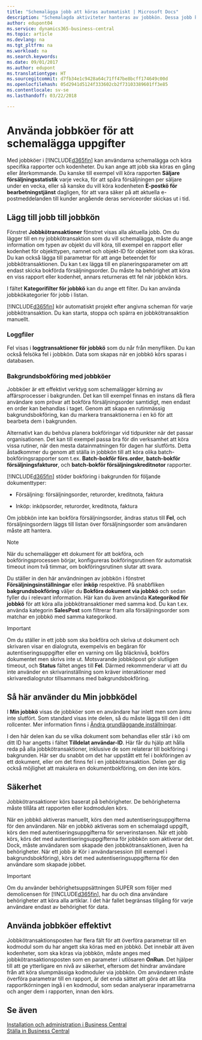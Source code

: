 ```yaml
---
title: "Schemalägga jobb att köras automatiskt | Microsoft Docs"
description: "Schemalagda aktiviteter hanteras av jobbkön. Dessa jobb kör rapporter och kodenheter. Du kan ange att jobb ska köras en gång eller återkommande."
author: edupont04
ms.service: dynamics365-business-central
ms.topic: article
ms.devlang: na
ms.tgt_pltfrm: na
ms.workload: na
ms.search.keywords: 
ms.date: 09/01/2017
ms.author: edupont
ms.translationtype: HT
ms.sourcegitcommit: d7fb34e1c9428a64c71ff47be8bcff174649c00d
ms.openlocfilehash: 05d2941d5124f333602cb2f73103389601ff3e85
ms.contentlocale: sv-se
ms.lasthandoff: 03/22/2018

---
```

# <a name="use-job-queues-to-schedule-tasks"></a>Använda jobbköer för att schemalägga uppgifter
Med jobbköer i [!INCLUDE[d365fin](includes/d365fin_md.md)] kan användarna schemalägga och köra specifika rapporter och kodenheter. Du kan ange att jobb ska köras en gång eller återkommande. Du kanske till exempel vill köra rapporten **Säljare försäljningsstatistik** varje vecka, för att spåra försäljningen per säljare under en vecka, eller så kanske du vill köra kodenheten **E-postkö för bearbetningstjänst** dagligen, för att vara säker på att aktuella e-postmeddelanden till kunder angående deras serviceorder skickas ut i tid.  

## <a name="add-jobs-to-the-job-queue"></a>Lägg till jobb till jobbkön
Fönstret **Jobbkötransaktioner** fönstret visas alla aktuella jobb. Om du lägger till en ny jobbkötransaktion som du vill schemalägga, måste du ange information om typen av objekt du vill köra, till exempel en rapport eller kodenhet för objekttypen, namnet och objekt-ID för objektet som ska köras. Du kan också lägga till parametrar för att ange beteendet för jobbkötransaktionen. Du kan t.ex lägga till en planeringsparameter om att endast skicka bokförda försäljningsorder. Du måste ha behörighet att köra en viss rapport eller kodenhet, annars returneras ett fel när jobbkön körs.  

I fältet **Kategorifilter för jobbkö** kan du ange ett filter. Du kan använda jobbkökategorier för jobb i listan.

[!INCLUDE[d365fin](includes/d365fin_md.md)] kör automatiskt projekt efter angivna scheman för varje jobbkötransaktion. Du kan starta, stoppa och spärra en jobbkötransaktion manuellt.

### <a name="log-files"></a>Loggfiler
Fel visas i **loggtransaktioner för jobbkö** som du når från menyfliken. Du kan också felsöka fel i jobbkön. Data som skapas när en jobbkö körs sparas i databasen.  

### <a name="background-posting-with-job-queues"></a>Bakgrundsbokföring med jobbköer
Jobbköer är ett effektivt verktyg som schemalägger körning av affärsprocesser i bakgrunden. Det kan till exempel finnas en instans då flera användare som prövar att bokföra försäljningsorder samtidigt, men endast en order kan behandlas i taget. Genom att skapa en rutinmässig bakgrundsbokföring, kan du markera transaktionerna i en kö för att bearbeta dem i bakgrunden.  

 Alternativt kan du behöva planera bokföringar vid tidpunkter när det passar organisationen. Det kan till exempel passa bra för din verksamhet att köra vissa rutiner, när den mesta datainmatningen för dagen har slutförts. Detta åstadkommer du genom att ställa in jobbkön till att köra olika batch-bokföringsrapporter som t.ex. **Batch-bokför förs.order**, **batch-bokför försäljningsfakturor**, och **batch-bokför försäljningskreditnotor** rapporter.  

 [!INCLUDE[d365fin](includes/d365fin_md.md)]  stöder bokföring i bakgrunden för följande dokumenttyper:  

-   Försäljning: försäljningsorder, returorder, kreditnota, faktura  

-   Inköp: inköpsorder, returorder, kreditnota, faktura  

 Om jobbkön inte kan bokföra försäljningsorder, ändras status till **Fel**, och försäljningsordern läggs till listan över försäljningsorder som användaren måste att hantera.  

> [!NOTE]  
>  När du schemalägger ett dokument för att bokföra, och bokföringsprocessen börjar, konfigureras bokföringsrutinen för automatisk timeout inom två timmar, om bokföringsrutinen slutar att svara.  

Du ställer in den här användningen av jobbkön i fönstret **Försäljningsinställningar** eller **inköp** respektive. På snabbfliken **bakgrundsbokföring** väljer du **Bokföra dokument via jobbkö** och sedan fyller du i relevant information. Här kan du även använda **Kategorikod för jobbkö** för att köra alla jobbkötransaktioner med samma kod. Du kan t.ex. använda kategorin **SalesPost** som filtrerar fram alla försäljningsorder som matchar en jobbkö med samma kategorikod.  

> [!IMPORTANT]  
>  Om du ställer in ett jobb som ska bokföra och skriva ut dokument och skrivaren visar en dialogruta, exempelvis en begäran för autentiseringsuppgifter eller en varning om låg bläcknivå, bokförs dokumentet men skrivs inte ut. Motsvarande jobbköpost gör slutligen timeout, och **Status** fältet anges till **Fel**. Därmed rekommenderar vi att du inte använder en skrivarinställning som kräver interaktioner med skrivaredialogrutor tillsammans med bakgrundsbokföring.  

## <a name="use-the-my-job-queue-part"></a>Så här använder du Min jobbködel
I **Min jobbkö** visas de jobbköer som en användare har inlett men som ännu inte slutfört. Som standard visas inte delen, så du måste lägga till den i ditt rollcenter. Mer information finns i [Ändra grundläggande inställningar](ui-change-basic-settings.md).  

I den här delen kan du se vilka dokument som behandlas eller står i kö om ditt ID har angetts i fältet **Tilldelat användar-ID**. Här får du hjälp att hålla reda på alla jobbkötransaktioner, inklusive de som relaterar till bokföring i bakgrunden. Här ser du snabbt om det har uppstått ett fel i bokföringen av ett dokument, eller om det finns fel i en jobbkötransaktion. Delen ger dig också möjlighet att makulera en dokumentbokföring, om den inte körs.  

## <a name="security"></a>Säkerhet  
Jobbkötransaktioner körs baserat på behörigheter. De behörigheterna måste tillåta att rapporten eller kodmodulen körs.  

När en jobbkö aktiveras manuellt, körs den med autentiseringsuppgifterna för den användaren. När en jobbkö aktiveras som en schemalagd uppgift, körs den med autentiseringsuppgifterna för serverinstansen. När ett jobb körs, körs det med autentiseringsuppgifterna för jobbkön som aktiverar det. Dock, måste användaren som skapade den jobbkötransaktionen, även ha behörigheter. När ett jobb är Kör i användarsession (till exempel i bakgrundsbokföring), körs det med autentiseringsuppgifterna för den användare som skapade jobbet.  

> [!IMPORTANT]  
>  Om du använder behörighetsuppsättningen SUPER som följer med demolicensen för [!INCLUDE[d365fin](includes/d365fin_md.md)], har du och dina användare behörigheter att köra alla artiklar. I det här fallet begränsas tillgång för varje användare endast av behörighet för data.  

## <a name="using-job-queues-effectively"></a>Använda jobbköer effektivt  
Jobbkötransaktionsposten har flera fält för att överföra parametrar till en kodmodul som du har angett ska köras med en jobbkö. Det innebär att även kodenheter, som ska köras via jobbkön, måste anges med jobbkötransaktionsposten som en parameter i utlösaren **OnRun**. Det hjälper till att ge ytterligare en nivå av säkerhet, eftersom det hindrar användare från att köra slumpmässiga kodmoduler via jobbkön. Om användaren måste överföra parametrar till en rapport, är det enda sättet att göra det att låta rapportkörningen ingå i en kodmodul, som sedan analyserar inparametrarna och anger dem i rapporten, innan den körs.  

## <a name="see-also"></a>Se även  
[Installation och administration i Business Central](admin-setup-and-administration.md)  
[Ställa in Business Central](setup.md)  

